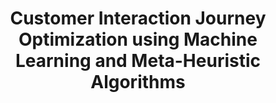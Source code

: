 <h1 align='center'>Customer Interaction Journey Optimization using Machine Learning and Meta-Heuristic Algorithms</h1>
